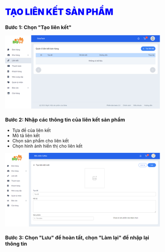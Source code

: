 # <span style= "color: blue; font-weight:900;"> TẠO LIÊN KẾT SẢN PHẨM</span>

### **Bước 1: Chọn "Tạo liên kết"**

![](../images/link/create-link.png)

### **Bước 2: Nhập các thông tin của liên kết sản phẩm**

- Tựa đề của liên kết
- Mô tả liên kết    
- Chọn sản phẩm cho liên kết
- Chọn hình ảnh hiển thị cho liên kết

![](../images/link/creat-link2.png)

### **Bước 3: Chọn "Lưu" để hoàn tất, chọn "Làm lại" để nhập lại thông tin**
